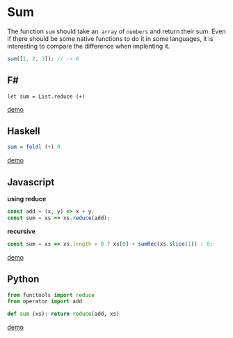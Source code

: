 # Sum

The function `sum` should take an` array` of `numbers` and return their sum.
Even if there should be some native functions to do it in some languages, 
it is interesting to compare the difference when implenting it.

```js
sum([1, 2, 3]); // -> 6
```

## F#

```f#
let sum = List.reduce (+)
```
[demo](https://repl.it/HFbJ/1)

## Haskell

```haskell
sum = foldl (+) 0
```
[demo](https://repl.it/HECN/0)

## Javascript

**using reduce**
```js
const add = (x, y) => x + y;
const sum = xs => xs.reduce(add);
```

**recursive**
```js
const sum = xs => xs.length > 0 ? xs[0] + sumRec(xs.slice(1)) : 0;
```
[demo](https://repl.it/HCV3/0)

## Python
```py
from functools import reduce
from operator import add

def sum (xs): return reduce(add, xs)
```
[demo](https://repl.it/HH1F/2)
